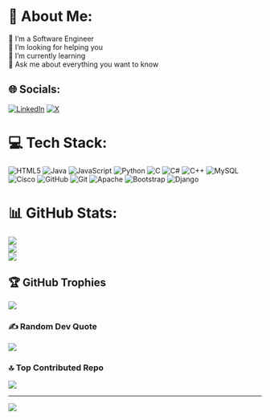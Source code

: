 # 💫 About Me:
🔭 I’m a Software Engineer<br>🤝 I’m looking for helping  you<br>🌱 I’m currently learning<br>💬  Ask me about everything you want to know


## 🌐 Socials:
[![LinkedIn](https://img.shields.io/badge/LinkedIn-%230077B5.svg?logo=linkedin&logoColor=white)](https://linkedin.com/in/https://www.linkedin.com/in/yassine-naki/) [![X](https://img.shields.io/badge/X-black.svg?logo=X&logoColor=white)](https://x.com/https://x.com/NakiYassine) 

# 💻 Tech Stack:
![HTML5](https://img.shields.io/badge/html5-%23E34F26.svg?style=plastic&logo=html5&logoColor=white) ![Java](https://img.shields.io/badge/java-%23ED8B00.svg?style=plastic&logo=openjdk&logoColor=white) ![JavaScript](https://img.shields.io/badge/javascript-%23323330.svg?style=plastic&logo=javascript&logoColor=%23F7DF1E) ![Python](https://img.shields.io/badge/python-3670A0?style=plastic&logo=python&logoColor=ffdd54) ![C](https://img.shields.io/badge/c-%2300599C.svg?style=plastic&logo=c&logoColor=white) ![C#](https://img.shields.io/badge/c%23-%23239120.svg?style=plastic&logo=csharp&logoColor=white) ![C++](https://img.shields.io/badge/c++-%2300599C.svg?style=plastic&logo=c%2B%2B&logoColor=white) ![MySQL](https://img.shields.io/badge/mysql-4479A1.svg?style=plastic&logo=mysql&logoColor=white) ![Cisco](https://img.shields.io/badge/cisco-%23049fd9.svg?style=plastic&logo=cisco&logoColor=black) ![GitHub](https://img.shields.io/badge/github-%23121011.svg?style=plastic&logo=github&logoColor=white) ![Git](https://img.shields.io/badge/git-%23F05033.svg?style=plastic&logo=git&logoColor=white) ![Apache](https://img.shields.io/badge/apache-%23D42029.svg?style=plastic&logo=apache&logoColor=white) ![Bootstrap](https://img.shields.io/badge/bootstrap-%238511FA.svg?style=plastic&logo=bootstrap&logoColor=white) ![Django](https://img.shields.io/badge/django-%23092E20.svg?style=plastic&logo=django&logoColor=white)
# 📊 GitHub Stats:
![](https://github-readme-stats.vercel.app/api?username=Yass1203&theme=dark&hide_border=false&include_all_commits=true&count_private=true)<br/>
![](https://github-readme-streak-stats.herokuapp.com/?user=Yass1203&theme=dark&hide_border=false)<br/>
![](https://github-readme-stats.vercel.app/api/top-langs/?username=Yass1203&theme=dark&hide_border=false&include_all_commits=true&count_private=true&layout=compact)

## 🏆 GitHub Trophies
![](https://github-profile-trophy.vercel.app/?username=Yass1203&theme=radical&no-frame=false&no-bg=true&margin-w=4)

### ✍️ Random Dev Quote
![](https://quotes-github-readme.vercel.app/api?type=horizontal&theme=radical)

### 🔝 Top Contributed Repo
![](https://github-contributor-stats.vercel.app/api?username=Yass1203&limit=5&theme=dark&combine_all_yearly_contributions=true)

---
[![](https://visitcount.itsvg.in/api?id=Yass1203&icon=0&color=0)](https://visitcount.itsvg.in)

<!-- Proudly created with GPRM ( https://gprm.itsvg.in ) -->
